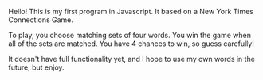 Hello! This is my first program in Javascript. It based on a New York Times Connections Game. 

To play, you choose matching sets of four words. You win the game when all of the sets are matched.
You have 4 chances to win, so guess carefully!

It doesn't have full functionality yet, and I hope to use my own words in the future, but enjoy.
